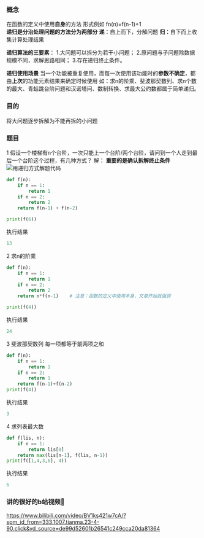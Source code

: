 

### 概念
在函数的定义中使用**自身**的方法
形式例如  fn(n)=f(n-1)+1   
**递归是分治处理问题的方法分为两部分**
**递**：自上而下，分解问题
**归**：自下而上收集计算处理结果

**递归算法的三要素**：
1.大问题可以拆分为若干小问题；
2.原问题与子问题除数据规模不同，求解思路相同；
3.存在递归终止条件。

**递归使用场景**
当一个功能被重复使用，而每一次使用该功能时的**参数不确定**，都由**上次**的功能元素结果来确定时候使用
如：求n的阶乘、斐波那契数列、求n个数的最大、青蛙跳台阶问题和汉诺塔问、数制转换、求最大公约数都属于简单递归。
### 目的
将大问题逐步拆解为不能再拆的小问题
### 题目
1 假设一个楼梯有n个台阶，一次只能上一个台阶/两个台阶，请问到一个人走到最后一个台阶这个过程，有几种方式？
解： **重要的是确认拆解终止条件**
![用递归方式解题](https://i-blog.csdnimg.cn/blog_migrate/c3958f75dbc49cdb2f6038ab7bddd40d.jpeg#pic_center)代码

```python
def f(n):
    if n == 1:
        return 1
    if n == 2:
        return 2
    return f(n-1) + f(n-2)

print(f(6))
```
执行结果

```python
13
```
2 求n的阶乘

```python
def f(n):
    if n == 1:
        return 1
    if n == 2:
        return 2
    return n*f(n-1)    # 注意：函数的定义中使用本身，文章开始就强调

print(f(4))
```
执行结果

```python
24
```
3 斐波那契数列
每一项都等于前两项之和

```python
def f(n):
    if n == 1:
        return 1
    if n == 2:
        return 1
    return f(n-1)+f(n-2)
print(f(4))
```
执行结果
```python
3
```
4 求列表最大数

```python
def f(lis, n):
    if n == 1:
        return lis[0]
    return max(lis[n-1], f(lis, n-1))
print(f([1,4,3,6], 4))
```
执行结果

```python
6
```

### 讲的很好的b站视频🔗
https://www.bilibili.com/video/BV1ks421w7cA/?spm_id_from=333.1007.tianma.23-4-90.click&vd_source=de99d52601b26541c249cca20da81364
